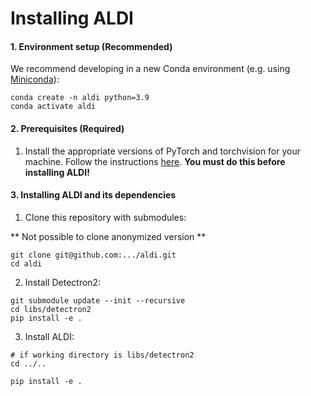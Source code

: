 # Installing ALDI

#### 1. Environment setup (Recommended)

We recommend developing in a new Conda environment (e.g. using [Miniconda](https://docs.conda.io/projects/miniconda/en/latest/)):

```
conda create -n aldi python=3.9
conda activate aldi
```

#### 2. Prerequisites (Required)

1. Install the appropriate versions of PyTorch and torchvision for your machine. Follow the instructions [here](https://pytorch.org/get-started/locally/). **You must do this before installing ALDI!**

#### 3. Installing ALDI and its dependencies

1. Clone this repository with submodules:

** Not possible to clone anonymized version **

```
git clone git@github.com:.../aldi.git
cd aldi
```

2. Install Detectron2:

```
git submodule update --init --recursive
cd libs/detectron2
pip install -e .
```

3. Install ALDI:

```
# if working directory is libs/detectron2
cd ../..

pip install -e .
```
